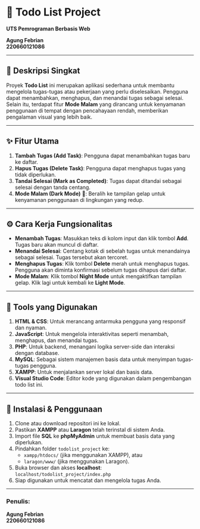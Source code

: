 # 📝 **Todo List Project**

**UTS Pemrograman Berbasis Web**

**Agung Febrian**  
**220660121086**

---

## 🎯 **Deskripsi Singkat**
Proyek **Todo List** ini merupakan aplikasi sederhana untuk membantu mengelola tugas-tugas atau pekerjaan yang perlu diselesaikan. Pengguna dapat menambahkan, menghapus, dan menandai tugas sebagai selesai. Selain itu, terdapat fitur **Mode Malam** yang dirancang untuk kenyamanan penggunaan di tempat dengan pencahayaan rendah, memberikan pengalaman visual yang lebih baik.

---

## ✨ **Fitur Utama**
1. **Tambah Tugas (Add Task)**: Pengguna dapat menambahkan tugas baru ke daftar.
2. **Hapus Tugas (Delete Task)**: Pengguna dapat menghapus tugas yang tidak diperlukan.
3. **Tandai Selesai (Mark as Completed)**: Tugas dapat ditandai sebagai selesai dengan tanda centang.
4. **Mode Malam (Dark Mode)** 🌃: Beralih ke tampilan gelap untuk kenyamanan penggunaan di lingkungan yang redup.

---

## ⚙️ **Cara Kerja Fungsionalitas**
- **Menambah Tugas**: Masukkan teks di kolom input dan klik tombol **Add**. Tugas baru akan muncul di daftar.
- **Menandai Selesai**: Centang kotak di sebelah tugas untuk menandainya sebagai selesai. Tugas tersebut akan tercoret.
- **Menghapus Tugas**: Klik tombol **Delete** merah untuk menghapus tugas. Pengguna akan diminta konfirmasi sebelum tugas dihapus dari daftar.
- **Mode Malam**: Klik tombol **Night Mode** untuk mengaktifkan tampilan gelap. Klik lagi untuk kembali ke **Light Mode**.

---

## 🔧 **Tools yang Digunakan**
1. **HTML & CSS**: Untuk merancang antarmuka pengguna yang responsif dan nyaman.
2. **JavaScript**: Untuk mengelola interaktivitas seperti menambah, menghapus, dan menandai tugas.
3. **PHP**: Untuk backend, menangani logika server-side dan interaksi dengan database.
4. **MySQL**: Sebagai sistem manajemen basis data untuk menyimpan tugas-tugas pengguna.
5. **XAMPP**: Untuk menjalankan server lokal dan basis data.
6. **Visual Studio Code**: Editor kode yang digunakan dalam pengembangan todo list ini.

---

## 🚀 **Instalasi & Penggunaan**
1. Clone atau download repositori ini ke lokal.
2. Pastikan **XAMPP** atau **Laragon** telah terinstal di sistem Anda.
3. Import file **SQL** ke **phpMyAdmin** untuk membuat basis data yang diperlukan.
4. Pindahkan folder `todolist_project` ke:
   - `xampp/htdocs/` (jika menggunakan XAMPP), atau
   - `laragon/www/` (jika menggunakan Laragon).
5. Buka browser dan akses **localhost**:  
   `localhost/todolist_project/index.php`
6. Siap digunakan untuk mencatat dan mengelola tugas Anda.

---

### **Penulis:**
**Agung Febrian**  
**220660121086**